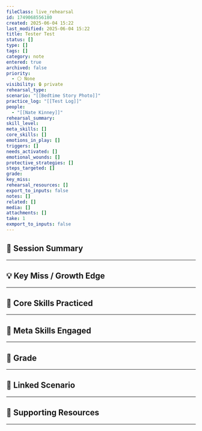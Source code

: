 ```yaml
---
fileClass: live_rehearsal
id: 1749068556180
created: 2025-06-04 15:22
last_modified: 2025-06-04 15:22
title: Tester Test
status: []
type: []
tags: []
category: note
entered: true
archived: false
priority:
  - ⚪ None
visibility: 🔒 private
rehearsal_type: 
scenario: "[[Bedtime Story Photo]]"
practice_log: "[[Test Log]]"
people:
  - "[[Nate Kinney]]"
rehearsal_summary: 
skill_level: 
meta_skills: []
core_skills: []
emotions_in_play: []
triggers: []
needs_activated: []
emotional_wounds: []
protective_strategies: []
steps_targeted: []
grade: 
key_miss: 
rehearsal_resources: []
export_to_inputs: false
notes: []
related: []
media: []
attachments: []
take: 1
exmport_to_inputs: false
---
```


## 📝 Session Summary  
---  


## 💡 Key Miss / Growth Edge  
---  


## 🧠 Core Skills Practiced  
---  

  
## 🧭 Meta Skills Engaged  
---  


## 🎯 Grade  
---  


## 📎 Linked Scenario  
---  


## 🔗 Supporting Resources  
---  

